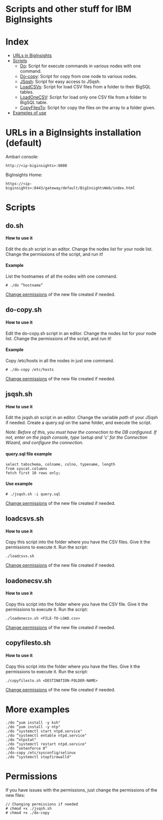 Scripts and other stuff for IBM BigInsights
========================================

# Index

- [URLs in BigInsights](#urls-in-a-biginsights-installation-default)
- [Scripts](#scripts)
    - [Do](#dosh): Script for execute commands in various nodes with one command.
    - [Do-copy](#do-copysh): Script for copy from one node to various nodes.
    - [JSqsh](#jsqshsh): Script for easy access to JSqsh.
    - [LoadCSVs](#loadcsvssh): Script for load CSV files from a folder to their BigSQL tables.
    - [LoadOneCSV](#loadonecsvsh): Script for load only one CSV file from a folder to BigSQL table.
    - [CopyFilesTo](#copyfilestosh): Script for copy the files on the array to a folder given.
- [Examples of use](#more-examples)


# URLs in a BigInsights installation (default)
Ambari console:
```
http://<ip-biginsights>:8080
```

BigInsights Home:
```
https://<ip-biginsights>:8443/gateway/default/BigInsightsWeb/index.html
```


# Scripts


## do.sh
#### How to use it
Edit the do.sh script in an editor. Change the nodes list for your node list. Change the permissions of the script, and run it!

#### Example
List the hostnames of all the nodes with one command.
```
# ./do “hostname”
```

[Change permissions](#permissions) of the new file created if needed.

## do-copy.sh
#### How to use it
Edit the do-copy.sh script in an editor. Change the nodes list for your node list. Change the permissions of the script, and run it!

#### Example
Copy /etc/hosts in all the nodes in just one command.
```
# ./do-copy /etc/hosts
```

[Change permissions](#permissions) of the new file created if needed.

## jsqsh.sh
#### How to use it
Edit the jsqsh.sh script in an editor. Change the variable _path_ of your JSqsh if needed. Create a query.sql on the same folder, and execute the script.

_Note: Before of this, you must have the connection to the DB configured. If not, enter on the jsqsh console, type \setup and 'c' for the Connection Wizard, and configure the connection._

#### query.sql file example
```
select tabschema, colname, colno, typename, length
from syscat.columns
fetch first 10 rows only;
```
#### Use example
```
# ./jsqsh.sh -i query.sql
```

[Change permissions](#permissions) of the new file created if needed.


## loadcsvs.sh
#### How to use it
Copy this script into the folder where you have the CSV files. Give it the permissions to execute it.
Run the script:
```
./loadcsvs.sh
```

[Change permissions](#permissions) of the new file created if needed.

## loadonecsv.sh
#### How to use it
Copy this script into the folder where you have the CSV file. Give it the permissions to execute it.
Run the script:
```
./loadonecsv.sh <FILE-TO-LOAD.csv>
```

[Change permissions](#permissions) of the new file created if needed.

## copyfilesto.sh
#### How to use it
Copy this script into the folder where you have the files. Give it the permissions to execute it.
Run the script:
```
./copyfilesto.sh <DESTINATION-FOLDER-NAME>
```

[Change permissions](#permissions) of the new file created if needed.


# More examples
```
./do “yum install -y ksh"
./do “yum install -y ntp"
./do “systemctl start ntpd.service"
./do “systemctl entable ntpd.service"
./do “ntpstat"
./do “systemctl restart ntpd.service"
./do “setenforce 0”
./do-copy /etc/sysconfig/selinux
./do “systemctl stopfirewalld"
```

# Permissions
If you have issues with the permissions, just change the permissions of the new files:
```
// Changing permissions if needed
# chmod +x ./jsqsh.sh
# chmod +x ./do-copy
```

